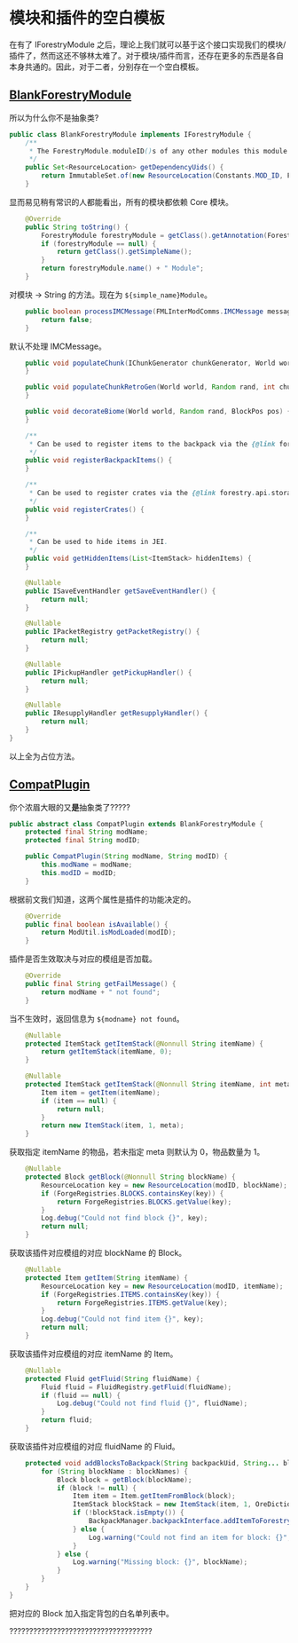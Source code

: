 # 模块和插件的空白模板

在有了 IForestryModule 之后，理论上我们就可以基于这个接口实现我们的模块/插件了，然而这还不够<black title="林明美? (逃">林太难了</black>。对于模块/插件而言，还存在更多的东西是各自本身共通的。因此，对于二者，分别存在一个空白模板。

## [BlankForestryModule](/source/modules/BlankForestryModule)

<black>所以为什么你不是抽象类?</black>

```java
public class BlankForestryModule implements IForestryModule {
	/**
	 * The ForestryModule.moduleID()s of any other modules this module depends on.
	 */
	public Set<ResourceLocation> getDependencyUids() {
		return ImmutableSet.of(new ResourceLocation(Constants.MOD_ID, ForestryModuleUids.CORE));
	}
```

显而易见<black title="🔫">稍有常识的人都能看出</black>，所有的模块都依赖 Core 模块。

```java
	@Override
	public String toString() {
		ForestryModule forestryModule = getClass().getAnnotation(ForestryModule.class);
		if (forestryModule == null) {
			return getClass().getSimpleName();
		}
		return forestryModule.name() + " Module";
	}
```

对模块 -> String 的方法。现在为 `${simple_name}Module`。

```java
	public boolean processIMCMessage(FMLInterModComms.IMCMessage message) {
		return false;
	}
```

默认不处理 IMCMessage。

```java
	public void populateChunk(IChunkGenerator chunkGenerator, World world, Random rand, int chunkX, int chunkZ, boolean hasVillageGenerated) {
	}

	public void populateChunkRetroGen(World world, Random rand, int chunkX, int chunkZ) {
	}

	public void decorateBiome(World world, Random rand, BlockPos pos) {
	}

	/**
	 * Can be used to register items to the backpack via the {@link forestry.api.storage.IBackpackInterface}.
	 */
	public void registerBackpackItems() {
	}

	/**
	 * Can be used to register crates via the {@link forestry.api.storage.ICrateRegistry}.
	 */
	public void registerCrates() {
	}

	/**
	 * Can be used to hide items in JEI.
	 */
	public void getHiddenItems(List<ItemStack> hiddenItems) {
	}

	@Nullable
	public ISaveEventHandler getSaveEventHandler() {
		return null;
	}

	@Nullable
	public IPacketRegistry getPacketRegistry() {
		return null;
	}

	@Nullable
	public IPickupHandler getPickupHandler() {
		return null;
	}

	@Nullable
	public IResupplyHandler getResupplyHandler() {
		return null;
	}
}
```

以上全为占位方法。

## [CompatPlugin](/source/plugins/CompatPlugin)

<black>你个浓眉大眼的又**是**抽象类了?????</black>

```java
public abstract class CompatPlugin extends BlankForestryModule {
	protected final String modName;
	protected final String modID;

	public CompatPlugin(String modName, String modID) {
		this.modName = modName;
		this.modID = modID;
	}
```

根据前文我们知道，这两个属性是插件的功能决定的。

```java
	@Override
	public final boolean isAvailable() {
		return ModUtil.isModLoaded(modID);
	}
```

插件是否生效取决与对应的模组是否加载。

```java
	@Override
	public final String getFailMessage() {
		return modName + " not found";
	}
```

当不生效时，返回信息为 `${modname} not found`。

```java
	@Nullable
	protected ItemStack getItemStack(@Nonnull String itemName) {
		return getItemStack(itemName, 0);
	}

	@Nullable
	protected ItemStack getItemStack(@Nonnull String itemName, int meta) {
		Item item = getItem(itemName);
		if (item == null) {
			return null;
		}
		return new ItemStack(item, 1, meta);
	}
```

获取指定 itemName 的物品，若未指定 meta 则默认为 0，物品数量为 1。

```java
	@Nullable
	protected Block getBlock(@Nonnull String blockName) {
		ResourceLocation key = new ResourceLocation(modID, blockName);
		if (ForgeRegistries.BLOCKS.containsKey(key)) {
			return ForgeRegistries.BLOCKS.getValue(key);
		}
		Log.debug("Could not find block {}", key);
		return null;
	}
```

获取该插件对应模组的对应 blockName 的 Block。

```java
	@Nullable
	protected Item getItem(String itemName) {
		ResourceLocation key = new ResourceLocation(modID, itemName);
		if (ForgeRegistries.ITEMS.containsKey(key)) {
			return ForgeRegistries.ITEMS.getValue(key);
		}
		Log.debug("Could not find item {}", key);
		return null;
	}
```

获取该插件对应模组的对应 itemName 的 Item。

```java
	@Nullable
	protected Fluid getFluid(String fluidName) {
		Fluid fluid = FluidRegistry.getFluid(fluidName);
		if (fluid == null) {
			Log.debug("Could not find fluid {}", fluidName);
		}
		return fluid;
	}
```

获取该插件对应模组的对应 fluidName 的 Fluid。

```java
	protected void addBlocksToBackpack(String backpackUid, String... blockNames) {
		for (String blockName : blockNames) {
			Block block = getBlock(blockName);
			if (block != null) {
				Item item = Item.getItemFromBlock(block);
				ItemStack blockStack = new ItemStack(item, 1, OreDictionary.WILDCARD_VALUE);
				if (!blockStack.isEmpty()) {
					BackpackManager.backpackInterface.addItemToForestryBackpack(backpackUid, blockStack);
				} else {
					Log.warning("Could not find an item for block: {}", blockName);
				}
			} else {
				Log.warning("Missing block: {}", blockName);
			}
		}
	}
}
```

把对应的 Block 加入指定背包的白名单列表中。

<black title="震撼我妈">????????????????????????????????????</black>
